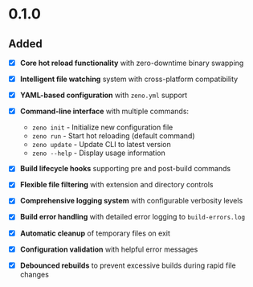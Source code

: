 # 0.1.0

## Added

- [x]  **Core hot reload functionality** with zero-downtime binary swapping
- [x]  **Intelligent file watching** system with cross-platform compatibility
- [x]  **YAML-based configuration** with `zeno.yml` support
- [x]  **Command-line interface** with multiple commands:
    - `zeno init` - Initialize new configuration file
    - `zeno run` - Start hot reloading (default command)
    - `zeno update` - Update CLI to latest version
    - `zeno --help` - Display usage information

- [x]  **Build lifecycle hooks** supporting pre and post-build commands
- [x]  **Flexible file filtering** with extension and directory controls
- [x]  **Comprehensive logging system** with configurable verbosity levels
- [x]  **Build error handling** with detailed error logging to `build-errors.log`
- [x]  **Automatic cleanup** of temporary files on exit
- [x]  **Configuration validation** with helpful error messages
- [x] **Debounced rebuilds** to prevent excessive builds during rapid file changes

